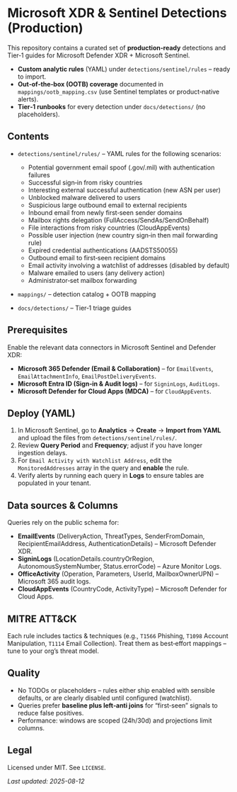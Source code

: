 # Microsoft XDR & Sentinel Detections (Production)

This repository contains a curated set of **production‑ready** detections and Tier‑1 guides for Microsoft Defender XDR + Microsoft Sentinel.

- **Custom analytic rules** (YAML) under `detections/sentinel/rules` – ready to import.
- **Out‑of‑the‑box (OOTB) coverage** documented in `mappings/ootb_mapping.csv` (use Sentinel templates or product‑native alerts).
- **Tier‑1 runbooks** for every detection under `docs/detections/` (no placeholders).

## Contents
- `detections/sentinel/rules/` – YAML rules for the following scenarios:
  - Potential government email spoof (.gov/.mil) with authentication failures
  - Successful sign‑in from risky countries
  - Interesting external successful authentication (new ASN per user)
  - Unblocked malware delivered to users
  - Suspicious large outbound email to external recipients
  - Inbound email from newly first‑seen sender domains
  - Mailbox rights delegation (FullAccess/SendAs/SendOnBehalf)
  - File interactions from risky countries (CloudAppEvents)
  - Possible user injection (new country sign‑in then mail forwarding rule)
  - Expired credential authentications (AADSTS50055)
  - Outbound email to first‑seen recipient domains
  - Email activity involving a watchlist of addresses (disabled by default)
  - Malware emailed to users (any delivery action)
  - Administrator‑set mailbox forwarding

- `mappings/` – detection catalog + OOTB mapping
- `docs/detections/` – Tier‑1 triage guides

## Prerequisites
Enable the relevant data connectors in Microsoft Sentinel and Defender XDR:
- **Microsoft 365 Defender (Email & Collaboration)** – for `EmailEvents`, `EmailAttachmentInfo`, `EmailPostDeliveryEvents`.
- **Microsoft Entra ID (Sign‑in & Audit logs)** – for `SigninLogs`, `AuditLogs`.
- **Microsoft Defender for Cloud Apps (MDCA)** – for `CloudAppEvents`.

## Deploy (YAML)
1. In Microsoft Sentinel, go to **Analytics** → **Create** → **Import from YAML** and upload the files from `detections/sentinel/rules/`.
2. Review **Query Period** and **Frequency**; adjust if you have longer ingestion delays.
3. For `Email Activity with Watchlist Address`, edit the `MonitoredAddresses` array in the query and **enable** the rule.
4. Verify alerts by running each query in **Logs** to ensure tables are populated in your tenant.

## Data sources & Columns
Queries rely on the public schema for:
- **EmailEvents** (DeliveryAction, ThreatTypes, SenderFromDomain, RecipientEmailAddress, AuthenticationDetails) – Microsoft Defender XDR.  
- **SigninLogs** (LocationDetails.countryOrRegion, AutonomousSystemNumber, Status.errorCode) – Azure Monitor Logs.  
- **OfficeActivity** (Operation, Parameters, UserId, MailboxOwnerUPN) – Microsoft 365 audit logs.  
- **CloudAppEvents** (CountryCode, ActivityType) – Microsoft Defender for Cloud Apps.

## MITRE ATT&CK
Each rule includes tactics & techniques (e.g., `T1566` Phishing, `T1098` Account Manipulation, `T1114` Email Collection). Treat them as best‑effort mappings – tune to your org’s threat model.

## Quality
- No TODOs or placeholders – rules either ship enabled with sensible defaults, or are clearly disabled until configured (watchlist).
- Queries prefer **baseline plus left‑anti joins** for “first‑seen” signals to reduce false positives.
- Performance: windows are scoped (24h/30d) and projections limit columns.

## Legal
Licensed under MIT. See `LICENSE`.

_Last updated: 2025-08-12_
